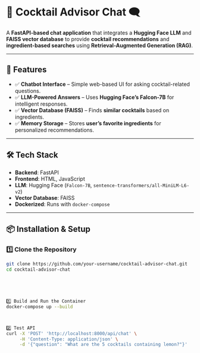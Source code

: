 # 🍹 Cocktail Advisor Chat 🗨️  
A **FastAPI-based chat application** that integrates a **Hugging Face LLM** and **FAISS vector database** to provide **cocktail recommendations** and **ingredient-based searches** using **Retrieval-Augmented Generation (RAG)**.

---

## **🚀 Features**
- ✅ **Chatbot Interface** – Simple web-based UI for asking cocktail-related questions.  
- ✅ **LLM-Powered Answers** – Uses **Hugging Face’s Falcon-7B** for intelligent responses.  
- ✅ **Vector Database (FAISS)** – Finds **similar cocktails** based on ingredients.  
- ✅ **Memory Storage** – Stores **user’s favorite ingredients** for personalized recommendations.  

---

## **🛠️ Tech Stack**
- **Backend**: FastAPI  
- **Frontend**: HTML, JavaScript  
- **LLM**: Hugging Face (`Falcon-7B`, `sentence-transformers/all-MiniLM-L6-v2`)  
- **Vector Database**: FAISS  
- **Dockerized**: Runs with `docker-compose`  

---

## **📦 Installation & Setup**

### **1️⃣ Clone the Repository**
```bash
git clone https://github.com/your-username/cocktail-advisor-chat.git
cd cocktail-advisor-chat





1️⃣ Build and Run the Container
docker-compose up --build



2️⃣ Test API
curl -X 'POST' 'http://localhost:8000/api/chat' \
     -H 'Content-Type: application/json' \
     -d '{"question": "What are the 5 cocktails containing lemon?"}'
